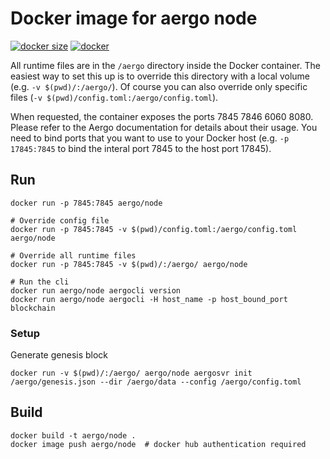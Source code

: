 # Docker image for aergo node

[![docker size](https://img.shields.io/microbadger/image-size/aergo/node.svg)](https://hub.docker.com/r/aergo/node/)
[![docker](https://img.shields.io/docker/pulls/aergo/node.svg)](https://hub.docker.com/r/aergo/node/)

All runtime files are in the `/aergo` directory inside the Docker container. The easiest way to set this up is to override this directory with a local volume (e.g. `-v $(pwd)/:/aergo/`). Of course you can also override only specific files (`-v $(pwd)/config.toml:/aergo/config.toml`).

When requested, the container exposes the ports 7845 7846 6060 8080. Please refer to the Aergo documentation for details about their usage. You need to bind ports that you want to use to your Docker host (e.g. `-p 17845:7845` to bind the interal port 7845 to the host port 17845).

## Run

```console
docker run -p 7845:7845 aergo/node

# Override config file
docker run -p 7845:7845 -v $(pwd)/config.toml:/aergo/config.toml aergo/node

# Override all runtime files
docker run -p 7845:7845 -v $(pwd)/:/aergo/ aergo/node

# Run the cli
docker run aergo/node aergocli version
docker run aergo/node aergocli -H host_name -p host_bound_port blockchain
```

### Setup

Generate genesis block

```console
docker run -v $(pwd)/:/aergo/ aergo/node aergosvr init /aergo/genesis.json --dir /aergo/data --config /aergo/config.toml
```

## Build

```console
docker build -t aergo/node .
docker image push aergo/node  # docker hub authentication required
```
